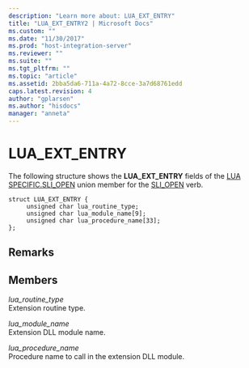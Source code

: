 ```yaml
---
description: "Learn more about: LUA_EXT_ENTRY"
title: "LUA_EXT_ENTRY2 | Microsoft Docs"
ms.custom: ""
ms.date: "11/30/2017"
ms.prod: "host-integration-server"
ms.reviewer: ""
ms.suite: ""
ms.tgt_pltfrm: ""
ms.topic: "article"
ms.assetid: 2bba5da6-711a-4a72-8cce-3a7d68761edd
caps.latest.revision: 4
author: "gplarsen"
ms.author: "hisdocs"
manager: "anneta"
---
```

# LUA_EXT_ENTRY
The following structure shows the **LUA_EXT_ENTRY** fields of the [LUA SPECIFIC.SLI_OPEN](../core/lua-specific-sli-open1.md) union member for the [SLI_OPEN](../core/sli-open2.md) verb.  
  
```  
struct LUA_EXT_ENTRY {  
     unsigned char lua_routine_type;  
     unsigned char lua_module_name[9];  
     unsigned char lua_procedure_name[33];  
};  
```  
  
## Remarks  
  
## Members  
 *lua_routine_type*  
 Extension routine type.  
  
 *lua_module_name*  
 Extension DLL module name.  
  
 *lua_procedure_name*  
 Procedure name to call in the extension DLL module.
